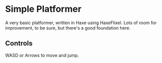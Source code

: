 Simple Platformer
=================

A very basic platformer, written in Haxe using HaxeFlixel.
Lots of room for improvement, to be sure, but there's a good foundation here.

Controls
--------
WASD or Arrows to move and jump.
